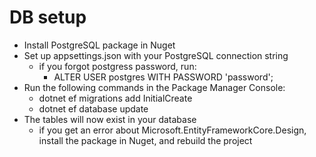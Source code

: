 # DB setup
- Install PostgreSQL package in Nuget
- Set up appsettings.json with your PostgreSQL connection string
	- if you forgot postgress password, run:
		- ALTER USER postgres WITH PASSWORD 'password';
- Run the following commands in the Package Manager Console:
  - dotnet ef migrations add InitialCreate
  - dotnet ef database update
- The tables will now exist in your database
	- if you get an error about Microsoft.EntityFrameworkCore.Design, install the package in Nuget, and rebuild the project